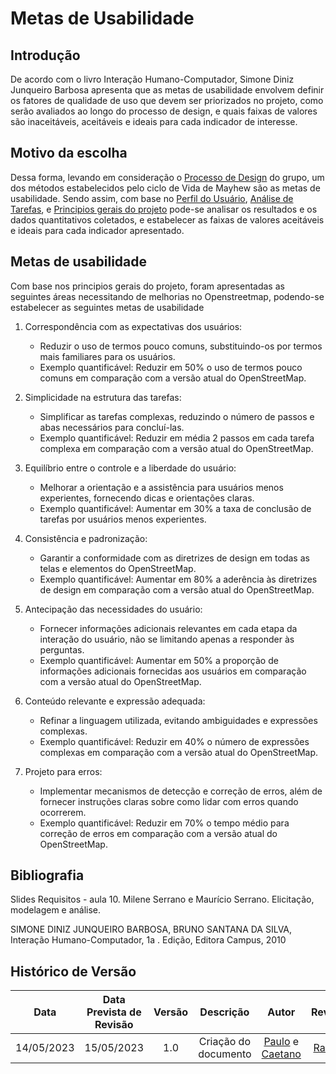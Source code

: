 # Metas de Usabilidade
## Introdução
De acordo com o livro Interação Humano-Computador,  Simone Diniz Junqueiro Barbosa apresenta que as metas de usabilidade envolvem definir os fatores de qualidade de uso que devem ser priorizados no projeto, como serão avaliados ao longo do processo de design, e quais faixas de valores são inaceitáveis, aceitáveis e ideais para cada indicador de interesse.

## Motivo da escolha
Dessa forma, levando em consideração o [Processo de Design](https://github.com/Interacao-Humano-Computador/2023.1-OpenStreetMap/blob/main/docs/Planejamento/Processo_Design.md) do grupo, um dos métodos estabelecidos pelo ciclo de Vida de Mayhew são as metas de usabilidade. Sendo assim, com base no [Perfil do Usuário](https://github.com/Interacao-Humano-Computador/2023.1-OpenStreetMap/blob/main/docs/AnaliseRequisitos/perfil_usuario.md), [Análise de Tarefas](https://github.com/Interacao-Humano-Computador/2023.1-OpenStreetMap/blob/main/docs/AnaliseRequisitos/analiseTarefas.md), e [Principios gerais do projeto](https://github.com/Interacao-Humano-Computador/2023.1-OpenStreetMap/blob/main/docs/AnaliseRequisitos/principiosGerais.md) pode-se  analisar os resultados e os dados quantitativos coletados, e estabelecer as faixas de valores aceitáveis e ideais para cada indicador apresentado.

## Metas de usabilidade
Com base nos principios gerais do projeto, foram apresentadas as seguintes áreas necessitando de melhorias no Openstreetmap, podendo-se estabelecer as seguintes metas de usabilidade

1. Correspondência com as expectativas dos usuários:
    - Reduzir o uso de termos pouco comuns, substituindo-os por termos mais familiares para os usuários.
    - Exemplo quantificável: Reduzir em 50% o uso de termos pouco comuns em comparação com a versão atual do OpenStreetMap.

2. Simplicidade na estrutura das tarefas:
    - Simplificar as tarefas complexas, reduzindo o número de passos e abas necessários para concluí-las.
    - Exemplo quantificável: Reduzir em média 2 passos em cada tarefa complexa em comparação com a versão atual do OpenStreetMap.

3. Equilíbrio entre o controle e a liberdade do usuário:
    - Melhorar a orientação e a assistência para usuários menos experientes, fornecendo dicas e orientações claras.
    - Exemplo quantificável: Aumentar em 30% a taxa de 
    conclusão de tarefas por usuários menos experientes.

4. Consistência e padronização:
    - Garantir a conformidade com as diretrizes de design em todas as telas e elementos do OpenStreetMap.
    - Exemplo quantificável: Aumentar em 80% a aderência às diretrizes de design em comparação com a versão atual do OpenStreetMap.

5. Antecipação das necessidades do usuário:
    - Fornecer informações adicionais relevantes em cada etapa da interação do usuário, não se limitando apenas a responder às perguntas.
    - Exemplo quantificável: Aumentar em 50% a proporção de informações adicionais fornecidas aos usuários em comparação com a versão atual do OpenStreetMap.

6. Conteúdo relevante e expressão adequada:
    - Refinar a linguagem utilizada, evitando ambiguidades e expressões complexas.
    - Exemplo quantificável: Reduzir em 40% o número de expressões complexas em comparação com a versão atual do OpenStreetMap.

7. Projeto para erros:
    - Implementar mecanismos de detecção e correção de erros, além de fornecer instruções claras sobre como lidar com erros quando ocorrerem.
    - Exemplo quantificável: Reduzir em 70% o tempo médio para correção de erros em comparação com a versão atual do OpenStreetMap.



## Bibliografia

 Slides Requisitos - aula 10. Milene Serrano e Maurício Serrano. Elicitação, modelagem e análise.

 SIMONE DINIZ JUNQUEIRO BARBOSA, BRUNO SANTANA DA SILVA, Interação Humano-Computador, 1a
.
Edição, Editora Campus, 2010


## Histórico de Versão
|    Data    | Data Prevista de Revisão | Versão |      Descrição       |                                                                Autor                                                                 |               Revisor               |
| :--------: | :----------------------: | :----: | :------------------: | :----------------------------------------------------------------------------------------------------------------------------------: | :---------------------------------: |
| 14/05/2023 |        15/05/2023        |  1.0   | Criação do documento | [Paulo](https://github.com/PauloVictorFS) e [Caetano](https://github.com/caeslucio) | [Raquel](https://github.com/raqueleucaria) |